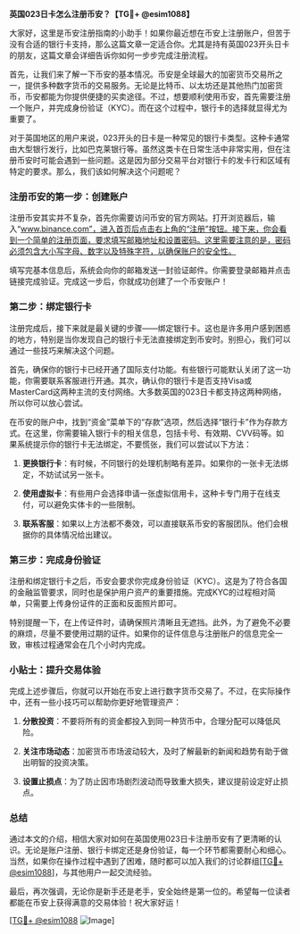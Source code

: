 **英国023日卡怎么注册币安？【TG💪+ @esim1088】**

大家好，这里是币安注册指南的小助手！如果你最近想在币安上注册账户，但苦于没有合适的银行卡支持，那么这篇文章一定适合你。尤其是持有英国023开头日卡的朋友，这篇文章会详细告诉你如何一步步完成注册流程。

首先，让我们来了解一下币安的基本情况。币安是全球最大的加密货币交易所之一，提供多种数字货币的交易服务。无论是比特币、以太坊还是其他热门加密货币，币安都能为你提供便捷的买卖途径。不过，想要顺利使用币安，首先需要注册一个账户，并完成身份验证（KYC）。而在这个过程中，银行卡的选择就显得尤为重要了。

对于英国地区的用户来说，023开头的日卡是一种常见的银行卡类型。这种卡通常由大型银行发行，比如巴克莱银行等。虽然这类卡在日常生活中非常实用，但在注册币安时可能会遇到一些问题。这是因为部分交易平台对银行卡的发卡行和区域有特定的要求。那么，我们该如何解决这个问题呢？

### 注册币安的第一步：创建账户

注册币安其实并不复杂，首先你需要访问币安的官方网站。打开浏览器后，输入“www.binance.com”，进入首页后点击右上角的“注册”按钮。接下来，你会看到一个简单的注册页面，要求填写邮箱地址和设置密码。这里需要注意的是，密码必须包含大小写字母、数字以及特殊字符，以确保账户的安全性。

填写完基本信息后，系统会向你的邮箱发送一封验证邮件。你需要登录邮箱并点击链接完成验证。完成这一步后，你就成功创建了一个币安账户！

### 第二步：绑定银行卡

注册完成后，接下来就是最关键的步骤——绑定银行卡。这也是许多用户感到困惑的地方，特别是当你发现自己的银行卡无法直接绑定到币安时。别担心，我们可以通过一些技巧来解决这个问题。

首先，确保你的银行卡已经开通了国际支付功能。有些银行可能默认关闭了这一功能，你需要联系客服进行开通。其次，确认你的银行卡是否支持Visa或MasterCard这两种主流的支付网络。大多数英国的023日卡都支持这两种网络，所以你可以放心尝试。

在币安的账户中，找到“资金”菜单下的“存款”选项，然后选择“银行卡”作为存款方式。在这里，你需要输入银行卡的相关信息，包括卡号、有效期、CVV码等。如果系统提示你的银行卡无法绑定，不要慌张，我们可以尝试以下方法：

1. **更换银行卡**：有时候，不同银行的处理机制略有差异。如果你的一张卡无法绑定，不妨试试另一张卡。
   
2. **使用虚拟卡**：有些用户会选择申请一张虚拟信用卡，这种卡专门用于在线支付，可以避免实体卡的一些限制。

3. **联系客服**：如果以上方法都不奏效，可以直接联系币安的客服团队。他们会根据你的具体情况给出建议。

### 第三步：完成身份验证

注册和绑定银行卡之后，币安会要求你完成身份验证（KYC）。这是为了符合各国的金融监管要求，同时也是保护用户资产的重要措施。完成KYC的过程相对简单，只需要上传身份证件的正面和反面照片即可。

特别提醒一下，在上传证件时，请确保照片清晰且无遮挡。此外，为了避免不必要的麻烦，尽量不要使用过期的证件。如果你的证件信息与注册账户的信息完全一致，审核过程通常会在几个小时内完成。

### 小贴士：提升交易体验

完成上述步骤后，你就可以开始在币安上进行数字货币交易了。不过，在实际操作中，还有一些小技巧可以帮助你更好地管理资产：

1. **分散投资**：不要将所有的资金都投入到同一种货币中，合理分配可以降低风险。
   
2. **关注市场动态**：加密货币市场波动较大，及时了解最新的新闻和趋势有助于做出明智的投资决策。

3. **设置止损点**：为了防止因市场剧烈波动而导致重大损失，建议提前设定好止损点。

### 总结

通过本文的介绍，相信大家对如何在英国使用023日卡注册币安有了更清晰的认识。无论是账户注册、银行卡绑定还是身份验证，每一个环节都需要耐心和细心。当然，如果你在操作过程中遇到了困难，随时都可以加入我们的讨论群组[[TG💪+ @esim1088](https://t.me/s/esim1088)]，与其他用户一起交流经验。

最后，再次强调，无论你是新手还是老手，安全始终是第一位的。希望每一位读者都能在币安上获得满意的交易体验！祝大家好运！

[[TG💪+ @esim1088](https://t.me/s/esim1088) ![Image](https://i.postimg.cc/4NQfJmqS/Snipaste-2025-05-13-00-14-12.png)]